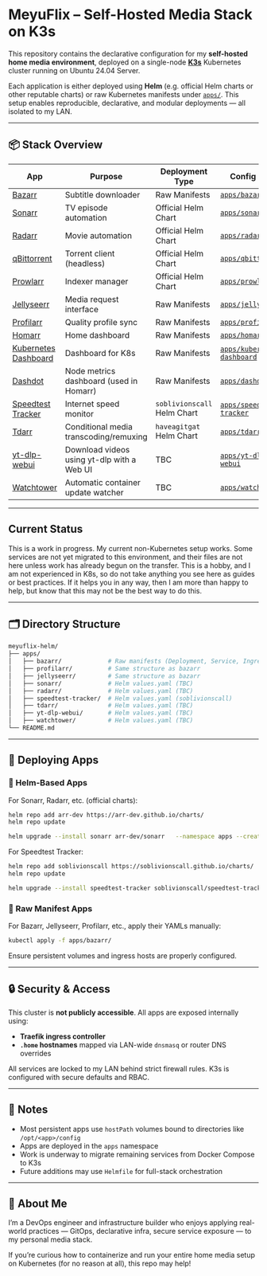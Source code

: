 # MeyuFlix – Self-Hosted Media Stack on K3s

This repository contains the declarative configuration for my **self-hosted home media environment**, deployed on a single-node [**K3s**](https://k3s.io/) Kubernetes cluster running on Ubuntu 24.04 Server.

Each application is either deployed using **Helm** (e.g. official Helm charts or other reputable charts) or raw Kubernetes manifests under [`apps/`](./apps). This setup enables reproducible, declarative, and modular deployments — all isolated to my LAN.

---

## 📦 Stack Overview

| App                                                                                          | Purpose                                                  | Deployment Type        | Config Path                                      | Migrated/Implemented |
|-----------------------------------------------------------------------------------------------|----------------------------------------------------------|-------------------------|--------------------------------------------------|-----------------------|
| [Bazarr](https://www.bazarr.media/)                                                           | Subtitle downloader                                      | Raw Manifests           | [`apps/bazarr`](./apps/bazarr)                   | ✅                    |
| [Sonarr](https://sonarr.tv/)                                                                  | TV episode automation                                    | Official Helm Chart     | [`apps/sonarr`](./apps/sonarr)                   | ❌                    |
| [Radarr](https://radarr.video/)                                                               | Movie automation                                         | Official Helm Chart     | [`apps/radarr`](./apps/radarr)                   | ❌                    |
| [qBittorrent](https://www.qbittorrent.org/)                                                   | Torrent client (headless)                               | Official Helm Chart     | [`apps/qbittorrent`](./apps/qbittorrent)         | ❌                    |
| [Prowlarr](https://wiki.servarr.com/prowlarr)                                                 | Indexer manager                                         | Official Helm Chart     | [`apps/prowlarr`](./apps/prowlarr)               | ❌                    |
| [Jellyseerr](https://github.com/Fallenbagel/jellyseerr)                                       | Media request interface                                 | Raw Manifests           | [`apps/jellyseerr`](./apps/jellyseerr)           | ✅                    |
| [Profilarr](https://github.com/saswatds/profilarr)                                            | Quality profile sync                                    | Raw Manifests           | [`apps/profilarr`](./apps/profilarr)             | ✅                    |
| [Homarr](https://github.com/ajnart/homarr)                                                    | Home dashboard                                          | Raw Manifests           | [`apps/homarr`](./apps/homarr)                   | ✅                    |
| [Kubernetes Dashboard](https://github.com/kubernetes/dashboard)                               | Dashboard for K8s                                       | Raw Manifests           | [`apps/kubernetes-dashboard`](./apps/kubernetes-dashboard) | ✅          |
| [Dashdot](https://github.com/MauriceNino/dashdot)                                             | Node metrics dashboard (used in Homarr)                 | Raw Manifests           | [`apps/dashdot`](./apps/dashdot)                 | ✅                    |
| [Speedtest Tracker](https://github.com/henrywhitaker3/Speedtest-Tracker)                     | Internet speed monitor                                  | `soblivionscall` Helm Chart | [`apps/speedtest-tracker`](./apps/speedtest-tracker) | ✅             |
| [Tdarr](https://github.com/HaveAGitGat/Tdarr)                                                 | Conditional media transcoding/remuxing                  | `haveagitgat` Helm Chart    | [`apps/tdarr`](./apps/tdarr)                     |  ✅                   |
| [yt-dlp-webui](https://github.com/MaxelAmador/yt-dlp-web-ui)                                 | Download videos using yt-dlp with a Web UI              | TBC     | [`apps/yt-dlp-webui`](./apps/yt-dlp-webui)       | ❌                    |
| [Watchtower](https://containrrr.dev/watchtower/)                                              | Automatic container update watcher                      | TBC     | [`apps/watchtower`](./apps/watchtower)           | ❌                    |

---

## Current Status

This is a work in progress. My current non-Kubernetes setup works. Some services are not yet migrated to this environment, and their files are not here unless work has already begun on the transfer. This is a hobby, and I am not experienced in K8s, so do not take anything you see here as guides or best practices. If it helps you in any way, then I am more than happy to help, but know that this may not be the best way to do this.

---

## 🗂 Directory Structure

```bash
meyuflix-helm/
├── apps/
│   ├── bazarr/             # Raw manifests (Deployment, Service, Ingress, PV/PVC)
│   ├── profilarr/          # Same structure as bazarr
│   ├── jellyseerr/         # Same structure as bazarr
│   ├── sonarr/             # Helm values.yaml (TBC)
│   ├── radarr/             # Helm values.yaml (TBC)
│   ├── speedtest-tracker/  # Helm values.yaml (soblivionscall)
│   ├── tdarr/              # Helm values.yaml (TBC)
│   ├── yt-dlp-webui/       # Helm values.yaml (TBC)
│   ├── watchtower/         # Helm values.yaml (TBC)
└── README.md
```

---

## 🚀 Deploying Apps

### 🔹 Helm-Based Apps

For Sonarr, Radarr, etc. (official charts):

```bash
helm repo add arr-dev https://arr-dev.github.io/charts/
helm repo update

helm upgrade --install sonarr arr-dev/sonarr   --namespace apps --create-namespace   -f apps/sonarr/values.yaml
```

For Speedtest Tracker:

```bash
helm repo add soblivionscall https://soblivionscall.github.io/charts/
helm repo update

helm upgrade --install speedtest-tracker soblivionscall/speedtest-tracker   --namespace apps --create-namespace   -f apps/speedtest-tracker/values.yaml
```

### 🔹 Raw Manifest Apps

For Bazarr, Jellyseerr, Profilarr, etc., apply their YAMLs manually:

```bash
kubectl apply -f apps/bazarr/
```

Ensure persistent volumes and ingress hosts are properly configured.

---

## 🔒 Security & Access

This cluster is **not publicly accessible**. All apps are exposed internally using:

- **Traefik ingress controller**
- **`.home` hostnames** mapped via LAN-wide `dnsmasq` or router DNS overrides

All services are locked to my LAN behind strict firewall rules. K3s is configured with secure defaults and RBAC.

---

## 🧪 Notes

- Most persistent apps use `hostPath` volumes bound to directories like `/opt/<app>/config`
- Apps are deployed in the `apps` namespace
- Work is underway to migrate remaining services from Docker Compose to K3s
- Future additions may use `Helmfile` for full-stack orchestration

---

## 👋 About Me

I’m a DevOps engineer and infrastructure builder who enjoys applying real-world practices — GitOps, declarative infra, secure service exposure — to my personal media stack.

If you’re curious how to containerize and run your entire home media setup on Kubernetes (for no reason at all), this repo may help!
